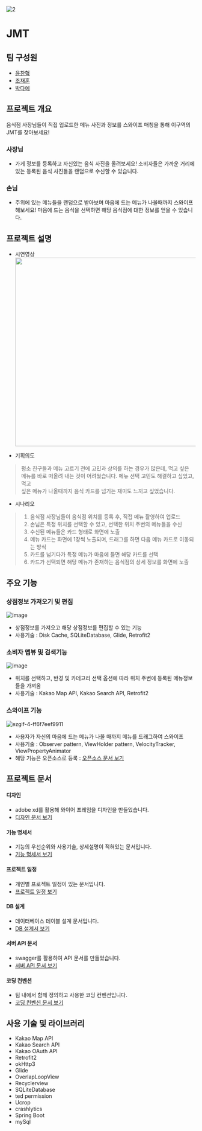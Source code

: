 ![2](https://user-images.githubusercontent.com/20393064/53322463-d3febd00-391e-11e9-9b36-d5975eeaceb9.png)


# JMT 

## 팀 구성원
- [윤찬혁](https://github.com/ch-Yoon)
- [조재훈](https://github.com/nusurprise)
- [박다예](https://github.com/parkdaye)

## 프로젝트 개요
음식점 사장님들이 직접 업로드한 메뉴 사진과 정보를 스와이프 매칭을 통해 이구역의 JMT를 찾아보세요!

### 사장님
- 가게 정보를 등록하고 자신있는 음식 사진을 올려보세요! 소비자들은 가까운 거리에 있는 등록된 음식 사진들을 랜덤으로 수신할 수 있습니다.

### 손님
- 주위에 있는 메뉴들을 랜덤으로 받아보며 마음에 드는 메뉴가 나올때까지 스와이프 해보세요! 마음에 드는 음식을 선택하면 해당 음식점에 대한 정보를 얻을 수 있습니다.

## 프로젝트 설명
- 시연영상    
[<img src="https://user-images.githubusercontent.com/20294749/54073650-48e1d780-42cd-11e9-8550-2dc06cc4c82f.png" width="500px">](https://www.youtube.com/watch?v=9jkn1Kt4FOQ)

- 기획의도
> 평소 친구들과 메뉴 고르기 전에 고민과 상의를 하는 경우가 많은데, 먹고 싶은     
> 메뉴를 바로 떠올려 내는 것이 어려웠습니다. 메뉴 선택 고민도 해결하고 싶었고, 먹고     
> 싶은 메뉴가 나올때까지 음식 카드를 넘기는 재미도 느끼고 싶었습니다.    

- 시나리오 
> 1. 음식점 사장님들이 음식점 위치를 등록 후, 직접 메뉴 촬영하여 업로드    
> 2. 손님은 특정 위치를 선택할 수 있고, 선택한 위치 주변의 메뉴들을 수신    
> 3. 수신된 메뉴들은 카드 형태로 화면에 노출    
> 4. 메뉴 카드는 화면에 1장씩 노출되며, 드래그를 하면 다음 메뉴 카드로 이동되는 방식    
> 5. 카드를 넘기다가 특정 메뉴가 마음에 들면 해당 카드를 선택    
> 6. 카드가 선택되면 해당 메뉴가 존재하는 음식점의 상세 정보를 화면에 노출    

## 주요 기능
### 상점정보 가져오기 및 편집
![image](https://user-images.githubusercontent.com/20393064/53328605-b2590200-392d-11e9-91fa-d6df5f85b8dc.png)
- 상점정보를 가져오고 해당 상점정보를 편집할 수 있는 기능 
- 사용기술 : Disk Cache, SQLiteDatabase, Glide, Retrofit2

### 소비자 맵뷰 및 검색기능
![image](https://user-images.githubusercontent.com/20393064/53328033-6d809b80-392c-11e9-9473-de329992ec4e.png)
- 위치를 선택하고, 반경 및 카테고리 선택 옵션에 따라 위치 주변에 등록된 메뉴정보들을 가져옴
- 사용기술 : Kakao Map API, Kakao Search API, Retrofit2

### 스와이프 기능
![ezgif-4-ff6f7eef9911](https://user-images.githubusercontent.com/20294749/53284412-80159c00-3797-11e9-8469-25a574f331d2.gif)
- 사용자가 자신의 마음에 드는 메뉴가 나올 때까지 메뉴를 드래그하여 스와이프 
- 사용기술 : Observer pattern, ViewHolder pattern, VelocityTracker, ViewPropertyAnimator
- 해당 기능은 오픈소스로 등록 : [오픈소스 문서 보기](https://github.com/ch-Yoon/Overlap_Loop_View#hello-welcome-to-overlaploopview)

## 프로젝트 문서
#### 디자인
- adobe xd를 활용해 와이어 프레임을 디자인을 만들었습니다.
- [디자인 문서 보기](https://xd.adobe.com/view/835826a9-8dc7-4de5-67a7-056c77cad0ab-f569/?fullscreen&hints=off)
#### 기능 명세서
- 기능의 우선순위와 사용기술, 상세설명이 적혀있는 문서입니다.
- [기능 명세서 보기](https://docs.google.com/spreadsheets/d/1gO3unq7qZ-FccYGy5GK9pq1_KbzYy0tBdkdrn0i3Fq4/edit#gid=0)
#### 프로젝트 일정
- 개인별 프로젝트 일정이 있는 문서입니다.
- [프로젝트 일정 보기](https://docs.google.com/spreadsheets/d/1gO3unq7qZ-FccYGy5GK9pq1_KbzYy0tBdkdrn0i3Fq4/edit#gid=973287441)
#### DB 설계
- 데이터베이스 테이블 설계 문서입니다.
- [DB 설계서 보기](https://docs.google.com/spreadsheets/d/1gO3unq7qZ-FccYGy5GK9pq1_KbzYy0tBdkdrn0i3Fq4/edit#gid=240237984)
#### 서버 API 문서
- swagger를 활용하여 API 문서를 만들었습니다.
- [서버 API 문서 보기](http://ec2-54-180-49-154.ap-northeast-2.compute.amazonaws.com:8080/swagger-ui.html#/)
#### 코딩 컨벤션
- 팀 내에서 함께 정의하고 사용한 코딩 컨벤션입니다.
- [코딩 컨벤션 문서 보기](https://github.com/ch-Yoon/boostcampts-menu_random_choice_style_guide)

## 사용 기술 및 라이브러리
- Kakao Map API
- Kakao Search API
- Kakao OAuth API
- Retrofit2
- okHttp3
- Glide
- OverlapLoopView
- Recyclerview
- SQLiteDatabase
- ted permission
- Ucrop
- crashlytics
- Spring Boot
- mySql
